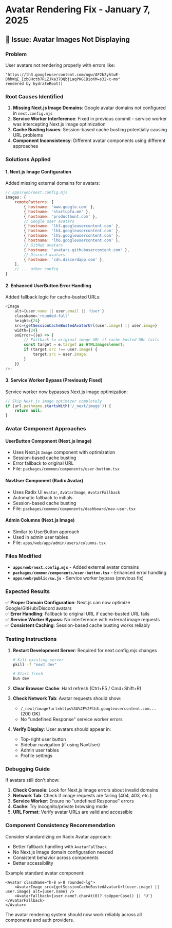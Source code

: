# Avatar Rendering Fix - January 7, 2025

## 🐛 **Issue: Avatar Images Not Displaying**

### **Problem**

User avatars not rendering properly with errors like:

```
"https://lh3.googleusercontent.com/ogw/AF2bZyhtwE-BhhWqE_Izb8Hctb7RLZJka37DQbjLaqPKGCBioKM=s32-c-mo"
rendered by hydrateRoot()
```

### **Root Causes Identified**

1. **Missing Next.js Image Domains**: Google avatar domains not configured in `next.config.mjs`
2. **Service Worker Interference**: Fixed in previous commit - service worker was intercepting Next.js image optimization
3. **Cache Busting Issues**: Session-based cache busting potentially causing URL problems
4. **Component Inconsistency**: Different avatar components using different approaches

### **Solutions Applied**

#### 1. **Next.js Image Configuration**

Added missing external domains for avatars:

```javascript
// apps/web/next.config.mjs
images: {
    remotePatterns: [
        { hostname: 'www.google.com' },
        { hostname: 'startupfa.me' },
        { hostname: 'producthunt.com' },
        // Google user avatars
        { hostname: 'lh3.googleusercontent.com' },
        { hostname: 'lh4.googleusercontent.com' },
        { hostname: 'lh5.googleusercontent.com' },
        { hostname: 'lh6.googleusercontent.com' },
        // GitHub avatars
        { hostname: 'avatars.githubusercontent.com' },
        // Discord avatars
        { hostname: 'cdn.discordapp.com' },
    ],
    // ... other config
}
```

#### 2. **Enhanced UserButton Error Handling**

Added fallback logic for cache-busted URLs:

```typescript
<Image
    alt={user.name || user.email || 'User'}
    className='rounded-full'
    height={24}
    src={getSessionCacheBustedAvatarUrl(user.image) || user.image}
    width={24}
    onError={(e) => {
        // Fallback to original image URL if cache-busted URL fails
        const target = e.target as HTMLImageElement;
        if (target.src !== user.image) {
            target.src = user.image;
        }
    }}
/>;
```

#### 3. **Service Worker Bypass** (Previously Fixed)

Service worker now bypasses Next.js image optimization:

```javascript
// Skip Next.js image optimizer completely
if (url.pathname.startsWith('/_next/image')) {
    return null;
}
```

### **Avatar Component Approaches**

#### **UserButton Component** (Next.js Image)

- Uses Next.js `Image` component with optimization
- Session-based cache busting
- Error fallback to original URL
- File: `packages/common/components/user-button.tsx`

#### **NavUser Component** (Radix Avatar)

- Uses Radix UI `Avatar`, `AvatarImage`, `AvatarFallback`
- Automatic fallback to initials
- Session-based cache busting
- File: `packages/common/components/dashboard/nav-user.tsx`

#### **Admin Columns** (Next.js Image)

- Similar to UserButton approach
- Used in admin user tables
- File: `apps/web/app/admin/users/columns.tsx`

### **Files Modified**

- **`apps/web/next.config.mjs`** - Added external avatar domains
- **`packages/common/components/user-button.tsx`** - Enhanced error handling
- **`apps/web/public/sw.js`** - Service worker bypass (previous fix)

### **Expected Results**

✅ **Proper Domain Configuration**: Next.js can now optimize Google/GitHub/Discord avatars\
✅ **Error Handling**: Fallback to original URL if cache-busted URL fails\
✅ **Service Worker Bypass**: No interference with external image requests\
✅ **Consistent Caching**: Session-based cache busting works reliably

### **Testing Instructions**

1. **Restart Development Server**: Required for next.config.mjs changes

    ```bash
    # Kill existing server
    pkill -f "next dev"

    # Start fresh
    bun dev
    ```

2. **Clear Browser Cache**: Hard refresh (Ctrl+F5 / Cmd+Shift+R)

3. **Check Network Tab**: Avatar requests should show:
    - `/_next/image?url=https%3A%2F%2Flh3.googleusercontent.com...` (200 OK)
    - No "undefined Response" service worker errors

4. **Verify Display**: User avatars should appear in:
    - Top-right user button
    - Sidebar navigation (if using NavUser)
    - Admin user tables
    - Profile settings

### **Debugging Guide**

If avatars still don't show:

1. **Check Console**: Look for Next.js Image errors about invalid domains
2. **Network Tab**: Check if image requests are failing (404, 403, etc.)
3. **Service Worker**: Ensure no "undefined Response" errors
4. **Cache**: Try incognito/private browsing mode
5. **URL Format**: Verify avatar URLs are valid and accessible

### **Component Consistency Recommendation**

Consider standardizing on Radix Avatar approach:

- Better fallback handling with `AvatarFallback`
- No Next.js Image domain configuration needed
- Consistent behavior across components
- Better accessibility

Example standard avatar component:

```tsx
<Avatar className="h-8 w-8 rounded-lg">
    <AvatarImage src={getSessionCacheBustedAvatarUrl(user.image) || user.image} alt={user.name} />
    <AvatarFallback>{user.name?.charAt(0)?.toUpperCase() || 'U'}</AvatarFallback>
</Avatar>
```

The avatar rendering system should now work reliably across all components and auth providers.
